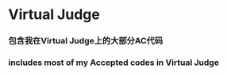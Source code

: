 # **Virtual Judge**

### 包含我在Virtual Judge上的大部分AC代码
### includes most of my Accepted codes in Virtual Judge
